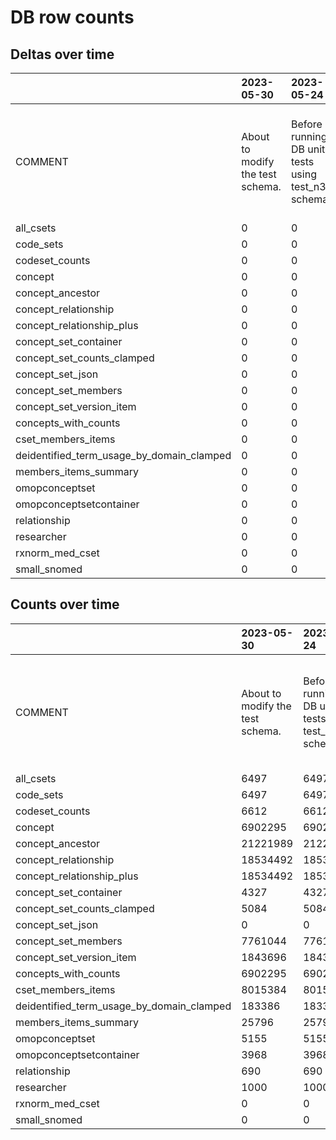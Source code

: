 # DB row counts
## Deltas over time
|                                           | 2023-05-30                       | 2023-05-24                                          | 2023-05-19    | 2023-05-05                         | 2023-05-03 2                                           | 2023-05-03                              | 2023-05-02    | 2023-04-27                                                           | 2023-04-18   |
|:------------------------------------------|:---------------------------------|:----------------------------------------------------|:--------------|:-----------------------------------|:-------------------------------------------------------|:----------------------------------------|:--------------|:---------------------------------------------------------------------|:-------------|
| COMMENT                                   | About to modify the test schema. | Before running DB unit tests using test_n3c schema. | Did a backup. | after backup and full_data_refresh | Deleted 1 cset container after adding via objects API. | Added 1 cset container via objects API. | Did a backup. | Testing new feature of adding note annotations to table counts runs. | Baseline.    |
| all_csets                                 | 0                                | 0                                                   | 0             | 183                                | 0                                                      | 0                                       | 0             | 0                                                                    | 6314         |
| code_sets                                 | 0                                | 0                                                   | 0             | 182                                | 0                                                      | 0                                       | 0             | 1                                                                    | 6314         |
| codeset_counts                            | 0                                | 0                                                   | 6612          | 0                                  | 0                                                      | 0                                       | 0             | 0                                                                    | 0            |
| concept                                   | 0                                | 0                                                   | 0             | 0                                  | 0                                                      | 0                                       | 0             | 0                                                                    | 6902295      |
| concept_ancestor                          | 0                                | 0                                                   | 0             | 1697361                            | 0                                                      | 0                                       | 0             | 0                                                                    | 19524628     |
| concept_relationship                      | 0                                | 0                                                   | 0             | 1172766                            | 0                                                      | 0                                       | 0             | 0                                                                    | 17361726     |
| concept_relationship_plus                 | 0                                | 0                                                   | 0             | 1172766                            | 0                                                      | 0                                       | 0             | 0                                                                    | 17361726     |
| concept_set_container                     | 0                                | 0                                                   | 0             | 138                                | -1                                                     | 1                                       | 0             | 1                                                                    | 4188         |
| concept_set_counts_clamped                | 0                                | 0                                                   | 0             | 0                                  | 0                                                      | 0                                       | 0             | 0                                                                    | 5084         |
| concept_set_json                          | 0                                | 0                                                   | 0             | -1                                 | 0                                                      | 0                                       | 0             | 0                                                                    | 1            |
| concept_set_members                       | 0                                | 0                                                   | -627911       | 114248                             | 0                                                      | 0                                       | 0             | 0                                                                    | 8274707      |
| concept_set_version_item                  | 0                                | 0                                                   | 0             | 19127                              | 0                                                      | 0                                       | 0             | 0                                                                    | 1824569      |
| concepts_with_counts                      | 0                                | 0                                                   | 0             | 0                                  | 0                                                      | 0                                       | 0             | 0                                                                    | 6902295      |
| cset_members_items                        | 0                                | 0                                                   | -627931       | 118396                             | 0                                                      | 0                                       | 0             | 0                                                                    | 8524919      |
| deidentified_term_usage_by_domain_clamped | 0                                | 0                                                   | 0             | 0                                  | 0                                                      | 0                                       | 0             | 0                                                                    | 183386       |
| members_items_summary                     | 0                                | 0                                                   | 25796         | 0                                  | 0                                                      | 0                                       | 0             | 0                                                                    | 0            |
| omopconceptset                            | 0                                | 0                                                   | 0             | 0                                  | 0                                                      | 0                                       | 0             | 0                                                                    | 5155         |
| omopconceptsetcontainer                   | 0                                | 0                                                   | 0             | 0                                  | 0                                                      | 0                                       | 0             | 0                                                                    | 3968         |
| relationship                              | 0                                | 0                                                   | 690           | 0                                  | 0                                                      | 0                                       | 0             | 0                                                                    | 0            |
| researcher                                | 0                                | 0                                                   | 0             | 0                                  | 0                                                      | 0                                       | 0             | 0                                                                    | 1000         |
| rxnorm_med_cset                           | 0                                | 0                                                   | 0             | 0                                  | 0                                                      | 0                                       | 0             | 0                                                                    | 34           |
| small_snomed                              | 0                                | 0                                                   | 0             | 0                                  | 0                                                      | 0                                       | 0             | 197214                                                               | 0            |

## Counts over time
|                                           | 2023-05-30                       | 2023-05-24                                          | 2023-05-19    | 2023-05-05                         | 2023-05-03 2                                           | 2023-05-03                              | 2023-05-02    | 2023-04-27                                                           | 2023-04-18   |
|:------------------------------------------|:---------------------------------|:----------------------------------------------------|:--------------|:-----------------------------------|:-------------------------------------------------------|:----------------------------------------|:--------------|:---------------------------------------------------------------------|:-------------|
| COMMENT                                   | About to modify the test schema. | Before running DB unit tests using test_n3c schema. | Did a backup. | after backup and full_data_refresh | Deleted 1 cset container after adding via objects API. | Added 1 cset container via objects API. | Did a backup. | Testing new feature of adding note annotations to table counts runs. | Baseline.    |
| all_csets                                 | 6497                             | 6497                                                | 6497          | 6497                               | 6314                                                   | 6314                                    | 6314          | 6314                                                                 | 6314         |
| code_sets                                 | 6497                             | 6497                                                | 6497          | 6497                               | 6315                                                   | 6315                                    | 6315          | 6315                                                                 | 6314         |
| codeset_counts                            | 6612                             | 6612                                                | 6612          | 0                                  | 0                                                      | 0                                       | 0             | 0                                                                    | 0            |
| concept                                   | 6902295                          | 6902295                                             | 6902295       | 6902295                            | 6902295                                                | 6902295                                 | 6902295       | 6902295                                                              | 6902295      |
| concept_ancestor                          | 21221989                         | 21221989                                            | 21221989      | 21221989                           | 19524628                                               | 19524628                                | 19524628      | 19524628                                                             | 19524628     |
| concept_relationship                      | 18534492                         | 18534492                                            | 18534492      | 18534492                           | 17361726                                               | 17361726                                | 17361726      | 17361726                                                             | 17361726     |
| concept_relationship_plus                 | 18534492                         | 18534492                                            | 18534492      | 18534492                           | 17361726                                               | 17361726                                | 17361726      | 17361726                                                             | 17361726     |
| concept_set_container                     | 4327                             | 4327                                                | 4327          | 4327                               | 4189                                                   | 4190                                    | 4189          | 4189                                                                 | 4188         |
| concept_set_counts_clamped                | 5084                             | 5084                                                | 5084          | 5084                               | 5084                                                   | 5084                                    | 5084          | 5084                                                                 | 5084         |
| concept_set_json                          | 0                                | 0                                                   | 0             | 0                                  | 1                                                      | 1                                       | 1             | 1                                                                    | 1            |
| concept_set_members                       | 7761044                          | 7761044                                             | 7761044       | 8388955                            | 8274707                                                | 8274707                                 | 8274707       | 8274707                                                              | 8274707      |
| concept_set_version_item                  | 1843696                          | 1843696                                             | 1843696       | 1843696                            | 1824569                                                | 1824569                                 | 1824569       | 1824569                                                              | 1824569      |
| concepts_with_counts                      | 6902295                          | 6902295                                             | 6902295       | 6902295                            | 6902295                                                | 6902295                                 | 6902295       | 6902295                                                              | 6902295      |
| cset_members_items                        | 8015384                          | 8015384                                             | 8015384       | 8643315                            | 8524919                                                | 8524919                                 | 8524919       | 8524919                                                              | 8524919      |
| deidentified_term_usage_by_domain_clamped | 183386                           | 183386                                              | 183386        | 183386                             | 183386                                                 | 183386                                  | 183386        | 183386                                                               | 183386       |
| members_items_summary                     | 25796                            | 25796                                               | 25796         | 0                                  | 0                                                      | 0                                       | 0             | 0                                                                    | 0            |
| omopconceptset                            | 5155                             | 5155                                                | 5155          | 5155                               | 5155                                                   | 5155                                    | 5155          | 5155                                                                 | 5155         |
| omopconceptsetcontainer                   | 3968                             | 3968                                                | 3968          | 3968                               | 3968                                                   | 3968                                    | 3968          | 3968                                                                 | 3968         |
| relationship                              | 690                              | 690                                                 | 690           | 0                                  | 0                                                      | 0                                       | 0             | 0                                                                    | 0            |
| researcher                                | 1000                             | 1000                                                | 1000          | 1000                               | 1000                                                   | 1000                                    | 1000          | 1000                                                                 | 1000         |
| rxnorm_med_cset                           | 0                                | 0                                                   | 0             | 0                                  | 34                                                     | 34                                      | 34            | 34                                                                   | 34           |
| small_snomed                              | 0                                | 0                                                   | 0             | 0                                  | 197214                                                 | 197214                                  | 197214        | 197214                                                               | 0            |